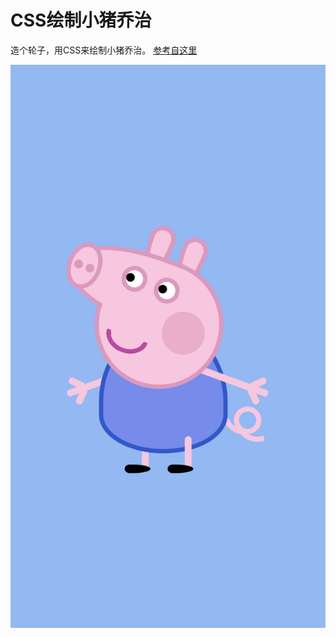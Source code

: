 # CSS绘制小猪乔治

造个轮子，用CSS来绘制小猪乔治。 [参考自这里](https://cloud.tencent.com/developer/article/1128472)


![小猪乔治效果图](./george.png)